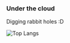 ### Under the cloud

Digging rabbit holes :D

![Top Langs](https://github-readme-stats.vercel.app/api/top-langs/?username=curtisnewbie&size_weight=0.5&count_weight=0.5&lang_counts=8&disable_animations=true&theme=gruvbox)